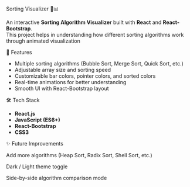  Sorting Visualizer 🔢📊

An interactive **Sorting Algorithm Visualizer** built with **React** and **React-Bootstrap**.  
This project helps in understanding how different sorting algorithms work through animated visualization

🚀 Features
- Multiple sorting algorithms (Bubble Sort, Merge Sort, Quick Sort, etc.)
- Adjustable array size and sorting speed
- Customizable bar colors, pointer colors, and sorted colors
- Real-time animations for better understanding
- Smooth UI with React-Bootstrap layout

 🛠️ Tech Stack
- **React.js**
- **JavaScript (ES6+)**
- **React-Bootstrap**
- **CSS3**

✨ Future Improvements

Add more algorithms (Heap Sort, Radix Sort, Shell Sort, etc.)

Dark / Light theme toggle

Side-by-side algorithm comparison mode

